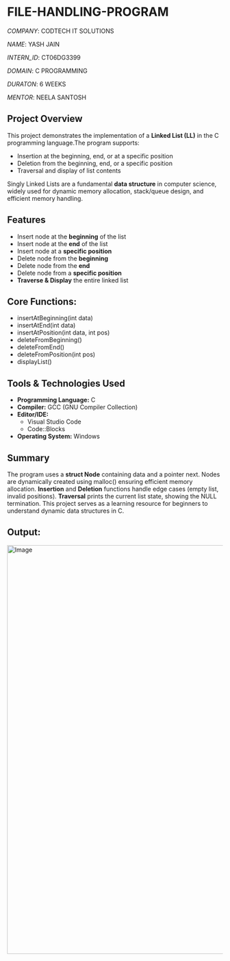 # FILE-HANDLING-PROGRAM

*COMPANY*:  CODTECH IT SOLUTIONS

*NAME*: YASH JAIN

*INTERN_ID*: CT06DG3399

*DOMAIN*: C PROGRAMMING

*DURATON*: 6 WEEKS

*MENTOR*: NEELA SANTOSH

##  Project Overview
This project demonstrates the implementation of a **Linked List (LL)** in the C programming language.The program supports:
- Insertion at the beginning, end, or at a specific position  
- Deletion from the beginning, end, or a specific position  
- Traversal and display of list contents
  
Singly Linked Lists are a fundamental **data structure** in computer science, widely used for dynamic memory allocation, stack/queue design, and efficient memory handling.


##  Features
- Insert node at the **beginning** of the list
- Insert node at the **end** of the list
- Insert node at a **specific position**
- Delete node from the **beginning**
- Delete node from the **end**
- Delete node from a **specific position**
- **Traverse & Display** the entire linked list

## Core Functions:
- insertAtBeginning(int data)
- insertAtEnd(int data)
- insertAtPosition(int data, int pos)
- deleteFromBeginning()
- deleteFromEnd()
- deleteFromPosition(int pos)
- displayList()


## Tools & Technologies Used
- **Programming Language:** C  
- **Compiler:** GCC (GNU Compiler Collection)
- **Editor/IDE:**  
  - Visual Studio Code  
  - Code::Blocks  
- **Operating System:** Windows


## Summary
The program uses a **struct Node** containing data and a pointer next.
Nodes are dynamically created using malloc() ensuring efficient memory allocation.
**Insertion** and **Deletion** functions handle edge cases (empty list, invalid positions).
**Traversal** prints the current list state, showing the NULL termination.
This project serves as a learning resource for beginners to understand dynamic data structures in C.

## Output:
<img width="630" height="954" alt="Image" src="https://github.com/user-attachments/assets/a70509b2-d1ff-48bb-8fc6-f11fe5e26622" />

